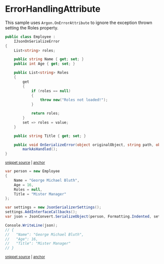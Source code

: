 # ErrorHandlingAttribute

This sample uses `Argon.OnErrorAttribute` to ignore the exception thrown setting the Roles property.


<!-- snippet: ErrorHandlingAttributeTypes -->
<a id='snippet-ErrorHandlingAttributeTypes'></a>
```cs
public class Employee :
    IJsonOnSerializeError
{
    List<string> roles;

    public string Name { get; set; }
    public int Age { get; set; }

    public List<string> Roles
    {
        get
        {
            if (roles == null)
            {
                throw new("Roles not loaded!");
            }

            return roles;
        }
        set => roles = value;
    }

    public string Title { get; set; }

    public void OnSerializeError(object originalObject, string path, object member, Exception exception, Action markAsHandled) =>
        markAsHandled();
}
```
<sup><a href='/src/ArgonTests/Documentation/Samples/Serializer/ErrorHandlingAttribute.cs#L7-L37' title='Snippet source file'>snippet source</a> | <a href='#snippet-ErrorHandlingAttributeTypes' title='Start of snippet'>anchor</a></sup>
<!-- endSnippet -->

<!-- snippet: ErrorHandlingAttributeUsage -->
<a id='snippet-ErrorHandlingAttributeUsage'></a>
```cs
var person = new Employee
{
    Name = "George Michael Bluth",
    Age = 16,
    Roles = null,
    Title = "Mister Manager"
};

var settings = new JsonSerializerSettings();
settings.AddInterfaceCallbacks();
var json = JsonConvert.SerializeObject(person, Formatting.Indented, settings);

Console.WriteLine(json);
// {
//   "Name": "George Michael Bluth",
//   "Age": 16,
//   "Title": "Mister Manager"
// }
```
<sup><a href='/src/ArgonTests/Documentation/Samples/Serializer/ErrorHandlingAttribute.cs#L42-L63' title='Snippet source file'>snippet source</a> | <a href='#snippet-ErrorHandlingAttributeUsage' title='Start of snippet'>anchor</a></sup>
<!-- endSnippet -->

